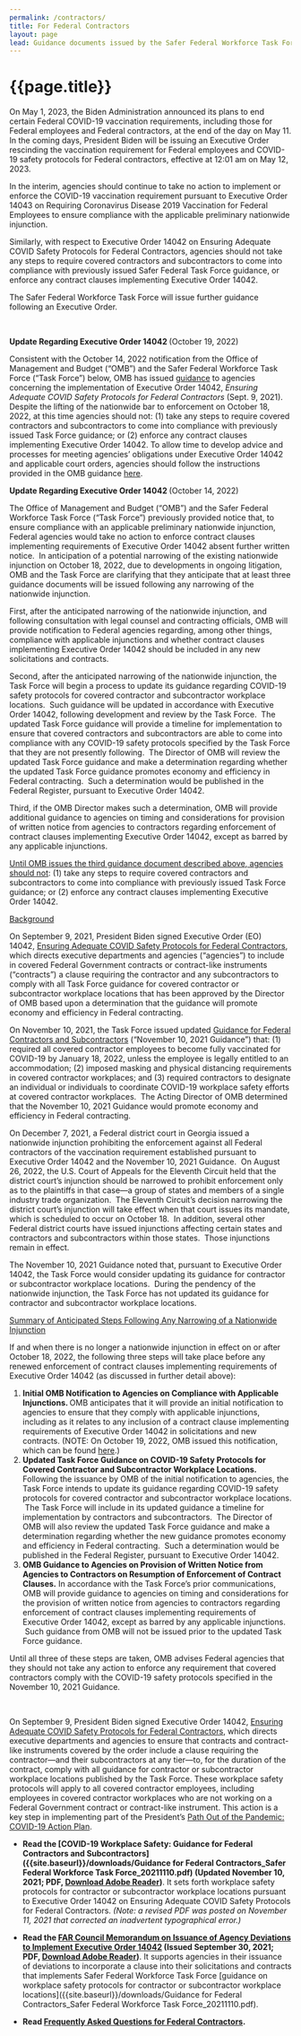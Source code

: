 ```yaml
---
permalink: /contractors/
title: For Federal Contractors
layout: page
lead: Guidance documents issued by the Safer Federal Workforce Task Force or OMB, related to the Task Force’s mission
---
```



# {{page.title}}
<div
  class="usa-summary-box"
  role="region"
  aria-labelledby="summary-box-key-information"
> 
  <div class="usa-summary-box__body">
    <div class="usa-summary-box__text">
        <p>On May 1, 2023, the Biden Administration announced its plans to end certain Federal COVID-19 vaccination requirements, including those for Federal employees and Federal contractors, at the end of the day on May 11. In the coming days, President Biden will be issuing an Executive Order rescinding the vaccination requirement for Federal employees and COVID-19 safety protocols for Federal contractors, effective at 12:01 am on May 12, 2023.</p>
        <p>In the interim, agencies should continue to take no action to implement or enforce the COVID-19 vaccination requirement pursuant to Executive Order 14043 on Requiring Coronavirus Disease 2019 Vaccination for Federal Employees to ensure compliance with the applicable preliminary nationwide injunction.</p>
        <p>Similarly, with respect to Executive Order 14042 on Ensuring Adequate COVID Safety Protocols for Federal Contractors, agencies should not take any steps to require covered contractors and subcontractors to come into compliance with previously issued Safer Federal Task Force guidance, or enforce any contract clauses implementing Executive Order 14042.</p>
        <p>The Safer Federal Workforce Task Force will issue further guidance following an Executive Order.</p>
    </div>
  </div>
</div>
<br />

<div
  class="usa-summary-box"
  role="region"
  aria-labelledby="summary-box-key-information"
>
  <div class="usa-summary-box__body">
    <div class="usa-summary-box__text">
<p><strong>Update Regarding Executive Order 14042&nbsp;</strong><span style="font-weight: 400;">(October 19, 2022)&nbsp;</span></p>
<p><span style="font-weight: 400;">Consistent with the October 14, 2022 notification from the Office of Management and Budget (&ldquo;OMB&rdquo;) and the Safer Federal Workforce Task Force (&ldquo;Task Force&rdquo;) below, OMB has issued </span><a href="https://www.saferfederalworkforce.gov/downloads/OMB%20Guidance%20for%20Agencies_EO%2014042_20221019.pdf"><span style="font-weight: 400;">guidance</span></a><span style="font-weight: 400;"> to agencies concerning the implementation of Executive Order 14042, </span><em><span style="font-weight: 400;">Ensuring Adequate COVID Safety Protocols for Federal Contractors</span></em><span style="font-weight: 400;"> (Sept. 9, 2021). Despite the lifting of the nationwide bar to enforcement on October 18, 2022, at this time agencies should not: (1) take any steps to require covered contractors and subcontractors to come into compliance with previously issued Task Force guidance; or (2) enforce any contract clauses implementing Executive Order 14042. To allow time to develop advice and processes for meeting agencies&rsquo; obligations under Executive Order 14042 and applicable court orders, agencies should follow the instructions provided in the OMB guidance </span><a href="https://www.saferfederalworkforce.gov/downloads/OMB%20Guidance%20for%20Agencies_EO%2014042_20221019.pdf"><span style="font-weight: 400;">here</span></a><span style="font-weight: 400;">. </span></p>     
 
<p><strong>Update Regarding Executive Order 14042 </strong>(October 14, 2022)&nbsp;</p>
<p>The Office of Management and Budget (&ldquo;OMB&rdquo;) and the Safer Federal Workforce Task Force (&ldquo;Task Force&rdquo;) previously provided notice that, to ensure compliance with an applicable preliminary nationwide injunction, Federal agencies would take no action to enforce contract clauses implementing requirements of Executive Order 14042 absent further written notice. &nbsp;In anticipation of a potential narrowing of the existing nationwide injunction on October 18, 2022, due to developments in ongoing litigation, OMB and the Task Force are clarifying that they anticipate that at least three guidance documents will be issued following any narrowing of the nationwide injunction.&nbsp;</p>
<p>First, after the anticipated narrowing of the nationwide injunction, and following consultation with legal counsel and contracting officials, OMB will provide notification to Federal agencies regarding, among other things, compliance with applicable injunctions and whether contract clauses implementing Executive Order 14042 should be included in any new solicitations and contracts.&nbsp;</p>
<p>Second, after the anticipated narrowing of the nationwide injunction, the Task Force will begin a process to update its guidance regarding COVID-19 safety protocols for covered contractor and subcontractor workplace locations. &nbsp;Such guidance will be updated in accordance with Executive Order 14042, following development and review by the Task Force. &nbsp;The updated Task Force guidance will provide a timeline for implementation to ensure that covered contractors and subcontractors are able to come into compliance with any COVID-19 safety protocols specified by the Task Force that they are not presently following. &nbsp;The Director of OMB will review the updated Task Force guidance and make a determination regarding whether the updated Task Force guidance promotes economy and efficiency in Federal contracting. &nbsp;Such a determination would be published in the Federal Register, pursuant to Executive Order 14042.</p>
<p>Third, if the OMB Director makes such a determination, OMB will provide additional guidance to agencies on timing and considerations for provision of written notice from agencies to contractors regarding enforcement of contract clauses implementing Executive Order 14042, except as barred by any applicable injunctions.</p>
<p><u>Until OMB issues the third guidance document described above, agencies should not</u>: (1) take any steps to require covered contractors and subcontractors to come into compliance with previously issued Task Force guidance; or (2) enforce any contract clauses implementing Executive Order 14042.</p>
<p><u>Background</u></p>
<p>On September 9, 2021, President Biden signed Executive Order (EO) 14042,&nbsp;<a href="https://www.whitehouse.gov/briefing-room/presidential-actions/2021/09/09/executive-order-on-ensuring-adequate-covid-safety-protocols-for-federal-contractors/">Ensuring Adequate COVID Safety Protocols for Federal Contractors</a>, which directs executive departments and agencies (&ldquo;agencies&rdquo;) to include in covered Federal Government contracts or contract-like instruments (&ldquo;contracts&rdquo;) a clause requiring the contractor and any subcontractors to comply with all Task Force guidance for covered contractor or subcontractor workplace locations that has been approved by the Director of OMB based upon a determination that the guidance will promote economy and efficiency in Federal contracting.</p>
<p>On November 10, 2021, the Task Force issued updated <a href="https://www.saferfederalworkforce.gov/downloads/Guidance%20for%20Federal%20Contractors_Safer%20Federal%20Workforce%20Task%20Force_20211110.pdf">Guidance for Federal Contractors and Subcontractors</a> (&ldquo;November 10, 2021 Guidance&rdquo;) that: (1) required all covered contractor employees to become fully vaccinated for COVID-19 by January 18, 2022, unless the employee is legally entitled to an accommodation; (2) imposed masking and physical distancing requirements in covered contractor workplaces; and (3) required contractors to designate an individual or individuals to coordinate COVID-19 workplace safety efforts at covered contractor workplaces. &nbsp;The Acting Director of OMB determined that the November 10, 2021 Guidance would promote economy and efficiency in Federal contracting.</p>
<p>On December 7, 2021, a Federal district court in Georgia issued a nationwide injunction prohibiting the enforcement against all Federal contractors of the vaccination requirement established pursuant to Executive Order 14042 and the November 10, 2021 Guidance. &nbsp;On August 26, 2022, the U.S. Court of Appeals for the Eleventh Circuit held that the district court&rsquo;s injunction should be narrowed to prohibit enforcement only as to the plaintiffs in that case&mdash;a group of states and members of a single industry trade organization. &nbsp;The Eleventh Circuit&rsquo;s decision narrowing the district court&rsquo;s injunction will take effect when that court issues its mandate, which is scheduled to occur on October 18. &nbsp;In addition, several other Federal district courts have issued injunctions affecting certain states and contractors and subcontractors within those states.&nbsp; Those injunctions remain in effect.</p>
<p>The November 10, 2021 Guidance noted that, pursuant to Executive Order 14042, the Task Force would consider updating its guidance for contractor or subcontractor workplace locations.&nbsp; During the pendency of the nationwide injunction, the Task Force has not updated its guidance for contractor and subcontractor workplace locations. &nbsp;</p>
<p><u>Summary of Anticipated Steps Following Any Narrowing of a Nationwide Injunction</u></p>
<p>If and when there is no longer a nationwide injunction in effect on or after October 18, 2022, the following three steps will take place before any renewed enforcement of contract clauses implementing requirements of Executive Order 14042 (as discussed in further detail above):</p>
<ol>
<li><strong>Initial OMB Notification to Agencies on Compliance with Applicable Injunctions. </strong>OMB anticipates that it will provide an initial notification to agencies to ensure that they comply with applicable injunctions, including as it relates to any inclusion of a contract clause implementing requirements of Executive Order 14042 in solicitations and new contracts. (NOTE: On October 19, 2022, OMB issued this notification, which can be found&nbsp;<a href="https://www.saferfederalworkforce.gov/downloads/OMB Guidance for Agencies_EO 14042_20221019.pdf">here</a>.)</li>
<li><strong>Updated Task Force Guidance on COVID-19 Safety Protocols for Covered Contractor and Subcontractor Workplace Locations. </strong>Following the issuance by OMB of the initial notification to agencies, the Task Force intends to update its guidance regarding COVID-19 safety protocols for covered contractor and subcontractor workplace locations. &nbsp;The Task Force will include in its updated guidance a timeline for implementation by contractors and subcontractors. &nbsp;The Director of OMB will also review the updated Task Force guidance and make a determination regarding whether the new guidance promotes economy and efficiency in Federal contracting.&nbsp; Such a determination would be published in the Federal Register, pursuant to Executive Order 14042.</li>
<li><strong>OMB Guidance to Agencies on Provision of Written Notice from Agencies to Contractors on Resumption of Enforcement of Contract Clauses.</strong> In accordance with the Task Force&rsquo;s prior communications, OMB will provide guidance to agencies on timing and considerations for the provision of written notice from agencies to contractors regarding enforcement of contract clauses implementing requirements of Executive Order 14042, except as barred by any applicable injunctions. &nbsp;Such guidance from OMB will not be issued prior to the updated Task Force guidance.</li>
</ol>
<p>Until all three of these steps are taken, OMB advises Federal agencies that they should not take any action to enforce any requirement that covered contractors comply with the COVID-19 safety protocols specified in the November 10, 2021 Guidance.</p>
    </div>
  </div>
</div>
<br />

On September 9, President Biden signed Executive Order 14042, [Ensuring Adequate COVID Safety Protocols for Federal Contractors](https://www.whitehouse.gov/briefing-room/presidential-actions/2021/09/09/executive-order-on-ensuring-adequate-covid-safety-protocols-for-federal-contractors/), which directs executive departments and agencies to ensure that contracts and contract-like instruments covered by the order include a clause requiring the contractor—and their subcontractors at any tier—to, for the duration of the contract, comply with all guidance for contractor or subcontractor workplace locations published by the Task Force. These workplace safety protocols will apply to all covered contractor employees, including employees in covered contractor workplaces who are not working on a Federal Government contract or contract-like instrument. This action is a key step in implementing part of the President’s [Path Out of the Pandemic: COVID-19 Action Plan](https://www.whitehouse.gov/covidplan/).

- **Read the [COVID-19 Workplace Safety: Guidance for Federal Contractors and Subcontractors]({{site.baseurl}}/downloads/Guidance for Federal Contractors_Safer Federal Workforce Task Force_20211110.pdf)  (Updated November 10, 2021; PDF, [Download Adobe Reader](https://get2.adobe.com/reader/))**. It sets forth workplace safety protocols for contractor or subcontractor workplace locations pursuant to Executive Order 14042 on Ensuring Adequate COVID Safety Protocols for Federal Contractors.  _(Note: a revised PDF was posted on November 11, 2021 that corrected an inadvertent typographical error.)_

- **Read the [FAR Council Memorandum on Issuance of Agency Deviations to Implement Executive Order 14042](https://www.whitehouse.gov/wp-content/uploads/2021/09/FAR-Council-Guidance-on-Agency-Issuance-of-Deviations-to-Implement-EO-14042.pdf) (Issued September 30, 2021; PDF, [Download Adobe Reader](https://get2.adobe.com/reader/))**. It supports agencies in their issuance of deviations to incorporate a clause into their solicitations and contracts that implements Safer Federal Workforce Task Force [guidance on workplace safety protocols for contractor or subcontractor workplace locations]({{site.baseurl}}/downloads/Guidance for Federal Contractors_Safer Federal Workforce Task Force_20211110.pdf).

- **Read [Frequently Asked Questions for Federal Contractors](../faq/contractors).**

<br>
